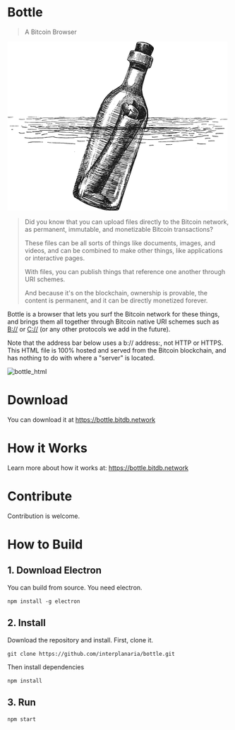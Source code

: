 # Bottle

> A Bitcoin Browser

![bottle](./bottle2.png)

> Did you know that you can upload files directly to the Bitcoin network, as permanent, immutable, and monetizable Bitcoin transactions?
> 
> These files can be all sorts of things like documents, images, and videos, and can be combined to make other things, like applications or interactive pages.
> 
> With files, you can publish things that reference one another through URI schemes.
> 
> And because it's on the blockchain, ownership is provable, the content is permanent, and it can be directly monetized forever.

Bottle is a browser that lets you surf the Bitcoin network for these things, and brings them all together through Bitcoin native URI schemes such as [B://](https://b.bitdb.network) or [C://](https://c.bitdb.network) (or any other protocols we add in the future).

Note that the address bar below uses a b:// address:, not HTTP or HTTPS. This HTML file is 100% hosted and served from the Bitcoin blockchain, and has nothing to do with where a "server" is located.

![bottle_html](./bottle_html.png)

# Download

You can download it at https://bottle.bitdb.network

# How it Works

Learn more about how it works at: https://bottle.bitdb.network

# Contribute

Contribution is welcome.

# How to Build

## 1. Download Electron

You can build from source. You need electron.

```
npm install -g electron
```

## 2. Install

Download the repository and install. First, clone it.

```
git clone https://github.com/interplanaria/bottle.git
```

Then install dependencies

```
npm install
```

## 3. Run

```
npm start
```
